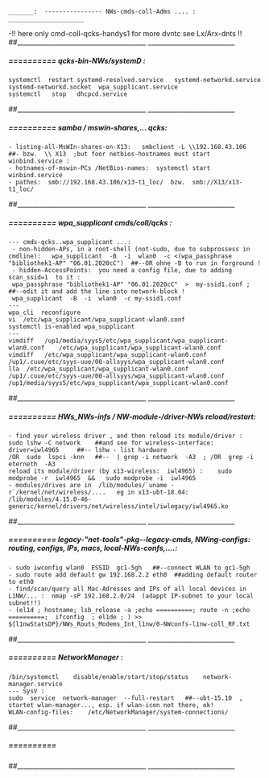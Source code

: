 
	_______:  ---------------- NWs-cmds-coll-Adms .... : _____________________
-!! here only cmd-coll-qcks-handys1 for more dvntc see Lx/Arx-dnts !!
##________________________________________  ___________________________


#####  ==========  qcks-bin-NWs/systemD :
	systemctl  restart systemd-resolved.service   systemd-networkd.service  systemd-networkd.socket  wpa_supplicant.service
	systemctl   stop   dhcpcd.service
##________________________________________  ___________________________


#####  ==========  samba / mswin-shares,... qcks:
	- listing-all-MsWIn-shares-on-X13:   smbclient -L \\192.168.43.106  ##- bzw.  \\ X13  ;but foor netbios-hostnames must start winbind.service :
	- hotnames-of-mswin-PCs /NetBios-names:  systemctl start winbind.service
	- pathes:  smb://192.168.43.106/x13-t1_loc/  bzw.  smb://X13/x13-t1_loc/
##________________________________________  ___________________________


#####  ==========  wpa_supplicant cmds/coll/qcks :
	--- cmds-qcks..wpa_supplicant ...:
	 - non-hidden-APs, in a root-shell (not-sudo, due to subprossess in cmdline):   wpa_supplicant  -B  -i  wlan0  -c <(wpa_passphrase "bibliothek1-AP" "06.01.2020cC")  ##--OR ohne -B to run in forground !
	 - hidden-AccessPoints:  you need a config file, due to adding  scan_ssid=1  to it :
	 wpa_passphrase "bibliothek1-AP" "06.01.2020cC"  >  my-ssid1.conf ; ##--edit it and add the line into network-block !
	 wpa_supplicant  -B  -i  wlan0  -c my-ssid1.conf
	---
	wpa_cli  reconfigure
	vi  /etc/wpa_supplicant/wpa_supplicant-wlan0.conf
	systemctl is-enabled wpa_supplicant
	---
	vimdiff   /up1/media/syys5/etc/wpa_supplicant/wpa_supplicant-wlan0.conf    /etc/wpa_supplicant/wpa_supplicant-wlan0.conf
	vimdiff   /etc/wpa_supplicant/wpa_supplicant-wlan0.conf     /up1/.cuue/etc/syys-uue/00-allsyys/wpa_supplicant-wlan0.conf
	lla  /etc/wpa_supplicant/wpa_supplicant-wlan0.conf   /up1/.cuue/etc/syys-uue/00-allsyys/wpa_supplicant-wlan0.conf   /up1/media/syys5/etc/wpa_supplicant/wpa_supplicant-wlan0.conf
##________________________________________  ___________________________


#####  ==========  HWs_NWs-infs / NW-module-/driver-NWs reload/restart:
	- find your wireless driver , and then reload its module/driver :
	sudo lshw -C network    ##and see for wireless-interface:  driver=iwl4965     ##-- lshw - list hardware
	/OR  sudo  lspci -knn   ##--  | grep -i network  -A3  ; /OR  grep -i eterneth  -A3 
	reload its module/driver (by x13-wireless:  iwl4965) :    sudo modprobe -r  iwl4965  &&   sudo modprobe -i  iwl4965
	- modules/drives are in  /lib/modules/`uname -r`/kernel/net/wireless/....   eg in x13-ubt-18.04:  /lib/modules/4.15.0-46-generic/kernel/drivers/net/wireless/intel/iwlegacy/iwl4965.ko
##________________________________________  ___________________________


#####  ==========  legacy-"net-tools"-pkg--legacy-cmds,  NWing-configs: routing, configs, IPs, macs, local-NWs-confs,....:
	- sudo iwconfig wlan0  ESSID  gc1-5gh   ##--connect WLAN to gc1-5gh 
	- sudo route add default gw 192.168.2.2 eth0  ##adding default router to eth0
	- find/scan/query all Mac-Adresses and IPs of all local devices in L1NW/... :  nmap -sP 192.168.2.0/24  (adappt IP-subnet to your local subnet!!)
	- (el1d ; hostname; lsb_release -a ;echo ==========; route -n ;echo ==========;  ifconfig  ; el1de ; ) >>  ${l1nwStatsDP}/NWs_Routs_Modems_Int_l1nw/0-NWconfs-l1nw-coll_RF.txt
##________________________________________  ___________________________


#####  ==========  NetworkManager :
	/bin/systemctl    disable/enable/start/stop/status    network-manager.service
	--- SysV :
	sudo  service  network-manager  --full-restart   ##--ubt-15.10  , startet wlan-manager..., esp. if wlan-icon not there, ok!
	WLAN-config-files:    /etc/NetworkManager/system-connections/
##________________________________________  ___________________________


#####  ==========  
##________________________________________  ___________________________

